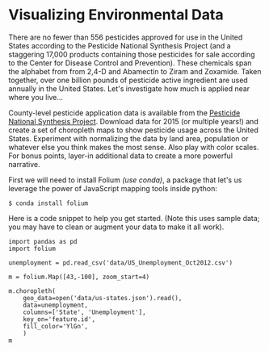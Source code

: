 Visualizing Environmental Data
===============

There are no fewer than 556 pesticides approved for use in the United States according to the Pesticide National Synthesis Project (and a staggering 17,000 products containing those pesticides for sale according to the Center for Disease Control and Prevention). These chemicals span the alphabet from from 2,4-D and Abamectin to Ziram and Zoxamide. Taken together, over one billion pounds of pesticide active ingredient are used annually in the United States. Let's investigate how much is applied near where you live...

County-level pesticide application data is available from the [Pesticide National Synthesis Project](https://water.usgs.gov/nawqa/pnsp/usage/maps/county-level/). Download data for 2015 (or multiple years!) and create a set of choropleth maps to show pesticide usage across the United States. Experiment with normalizing the data by land area, population or whatever else you think makes the most sense. Also play with color scales. For bonus points, layer-in additional data to create a more powerful narrative.

First we will need to install Folium _(use conda)_, a package that let's us leverage the power of JavaScript mapping tools inside python:

`$ conda install folium`

Here is a code snippet to help you get started. (Note this uses sample data; you may have to clean or augment your data to make it all work).

```
import pandas as pd
import folium

unemployment = pd.read_csv('data/US_Unemployment_Oct2012.csv')

m = folium.Map([43,-100], zoom_start=4)

m.choropleth(
    geo_data=open('data/us-states.json').read(),
    data=unemployment,
    columns=['State', 'Unemployment'],
    key_on='feature.id',
    fill_color='YlGn',
    )
m
```
